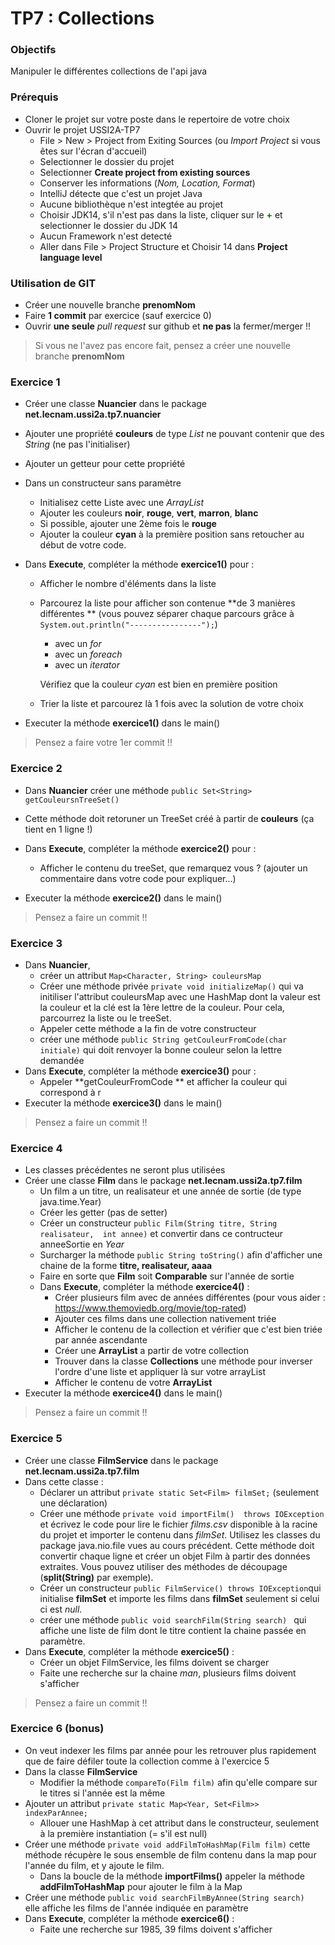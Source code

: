 # TP7 : Collections

### Objectifs
Manipuler le différentes collections de l'api java

### Prérequis
- Cloner le projet sur votre poste dans le repertoire de votre choix
- Ouvrir le projet USSI2A-TP7
    - File > New > Project from Exiting Sources (ou *Import Project* si vous êtes sur l'écran d'accueil)
    - Selectionner le dossier du projet
    - Selectionner **Create project from existing sources**
    - Conserver les informations (*Nom, Location, Format*)
    - IntelliJ détecte que c'est un projet Java
    - Aucune bibliothèque n'est integtée au projet
    - Choisir JDK14, s'il n'est pas dans la liste, cliquer sur le <span style="color:green">**+**</span> et selectionner le dossier du JDK 14
    - Aucun Framework n'est detecté
    - Aller dans File > Project Structure et Choisir 14 dans **Project language level**

### Utilisation de GIT

- Créer une nouvelle branche **prenomNom**
- Faire **1 commit** par exercice (sauf exercice 0)
- Ouvrir **une seule** *pull request* sur github et **ne pas** la fermer/merger !!



> Si vous ne l'avez pas encore fait, pensez a créer une nouvelle branche **prenomNom**



### Exercice 1

- Créer une classe **Nuancier**  dans le package **net.lecnam.ussi2a.tp7.nuancier**

- Ajouter une propriété **couleurs** de type *List* ne pouvant contenir que des *String* (ne pas l'initialiser)

- Ajouter un getteur pour cette propriété

- Dans un constructeur sans paramètre

  - Initialisez cette Liste avec une *ArrayList*
  - Ajouter les couleurs **noir**, **rouge**, **vert**, **marron**, **blanc**
  - Si possible, ajouter une 2ème fois le **rouge**
  - Ajouter la couleur **cyan** à la première position sans retoucher au début de votre code.
  
- Dans **Execute**, compléter la méthode **exercice1()** pour : 

  - Afficher le nombre d'éléments dans la liste

  - Parcourez la liste pour afficher son contenue **de 3 manières différentes ** (vous pouvez séparer chaque parcours grâce à ```System.out.println("----------------");```)

    - avec un *for*
    - avec un *foreach*
    - avec un *iterator*

    Vérifiez que la couleur *cyan* est bien en première position

  - Trier la liste et parcourez là 1 fois avec la solution de votre choix
  
- Executer la méthode **exercice1()** dans le main()

> Pensez a faire votre 1er commit !!  

### Exercice 2

- Dans **Nuancier** créer une méthode ```public Set<String> getCouleursnTreeSet()```
- Cette méthode doit retoruner un TreeSet créé à partir de **couleurs** (ça tient en 1 ligne !)

- Dans **Execute**, compléter la méthode **exercice2()** pour : 
  - Afficher le contenu du treeSet, que remarquez vous ? (ajouter un commentaire dans votre code pour expliquer...)
- Executer la méthode **exercice2()** dans le main()

> Pensez a faire un commit !!  

### Exercice 3

- Dans **Nuancier**, 
  - créer un attribut ```Map<Character, String> couleursMap```
  - Créer une méthode privée ```private void initializeMap()``` qui va initiliser l'attribut couleursMap avec une HashMap dont la valeur est la couleur et la clé est la 1ère lettre de la couleur. Pour cela, parcourrez la liste ou le treeSet.
  - Appeler cette méthode a la fin de votre constructeur
  - créer une méthode ``public String getCouleurFromCode(char initiale)`` qui doit renvoyer la bonne couleur selon la lettre demandée
- Dans **Execute**, compléter la méthode **exercice3()** pour : 
  - Appeler **getCouleurFromCode ** et afficher la couleur qui correspond à r
- Executer la méthode **exercice3()** dans le main()


> Pensez a faire un commit !!  

### Exercice 4

- Les classes précédentes ne seront plus utilisées
- Créer une classe **Film** dans le package **net.lecnam.ussi2a.tp7.film**
  - Un film a un titre, un realisateur et une année de sortie (de type java.time.Year)
  - Créer les getter (pas de setter)
  - Créer un constructeur ```public Film(String titre, String realisateur,  int annee)``` et convertir dans ce contructeur anneeSortie en *Year*
  - Surcharger la méthode ```public String toString()``` afin d'afficher une chaine de la forme **titre, realisateur, aaaa**
  - Faire en sorte que **Film** soit **Comparable** sur l'année de sortie
  - Dans **Execute**, compléter la méthode **exercice4()**  : 
      - Créer plusieurs film avec de années différentes (pour vous aider : https://www.themoviedb.org/movie/top-rated)
      - Ajouter ces films dans une collection nativement triée
      - Afficher le contenu de la collection et vérifier que c'est bien triée par année ascendante
      - Créer une **ArrayList** a partir de votre collection
      - Trouver dans la classe **Collections** une méthode pour inverser l'ordre d'une liste et appliquer là sur votre arrayList
      - Afficher le contenu de votre **ArrayList**
- Executer la méthode **exercice4()** dans le main()

> Pensez a faire un commit !!  

### Exercice 5

- Créer une classe **FilmService** dans le package **net.lecnam.ussi2a.tp7.film** 
- Dans cette classe :
  - Déclarer  un attribut ```private static Set<Film> filmSet;``` (seulement une déclaration)
  - Créer une méthode ```private void importFilm()  throws IOException```  et écrivez le code pour lire le fichier *films.csv* disponible à la racine du projet et importer le contenu dans *filmSet*. Utilisez les classes du package java.nio.file vues au cours précédent. Cette méthode doit convertir chaque ligne et créer un objet Film à partir des données extraites. Vous pouvez utiliser des méthodes de découpage (**split(String)** par exemple).
  - Créer un constructeur ```public FilmService() throws IOException```qui initialise **filmSet** et importe les films dans **filmSet** seulement si celui ci est *null*.
  - créer une méthode ```public void searchFilm(String search) ``` qui affiche une liste de film dont le titre contient la chaine passée en paramètre.
- Dans **Execute**, compléter la méthode **exercice5()**  : 
  - Créer un objet FilmService, les films doivent se charger
  - Faite une recherche sur la chaine *man*, plusieurs films doivent s'afficher

> Pensez a faire un commit !!  

### Exercice 6 (bonus)

- On veut indexer les films par année pour les retrouver plus rapidement que de faire défiler toute la collection comme à l'exercice 5
- Dans la classe **FilmService**
  - Modifier la méthode ```compareTo(Film film)``` afin qu'elle compare sur le titres si l'année est la même
- Ajouter un attribut ``private static Map<Year, Set<Film>> indexParAnnee;`` 
  - Allouer une HashMap à cet attribut dans le constructeur, seulement à la première instantiation (= s'il est null)
- Créer une méthode ```private void addFilmToHashMap(Film film)``` cette méthode récupère le sous ensemble de film contenu dans la map pour l'année du film, et y ajoute le film.
  - Dans la boucle de la méthode **importFilms()** appeler la méthode **addFilmToHashMap** pour ajouter le film à la Map
- Créer une méthode ``public void searchFilmByAnnee(String search) `` elle affiche les films de l'année indiquée en paramètre
- Dans **Execute**, compléter la méthode **exercice6()**  : 
  - Faite une recherche sur 1985, 39 films doivent s'afficher







